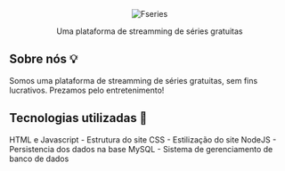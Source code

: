 <div align="center">
  <img src="https://i.ibb.co/RQGV29c/logo-white.png" alt="Fseries" border="0">
  <p>Uma plataforma de streamming de séries gratuitas</p>
</div>

## Sobre nós 💡

Somos uma plataforma de streamming de séries gratuitas, sem fins lucrativos. 
Prezamos pelo entretenimento!

## Tecnologias utilizadas 🔧

HTML e Javascript - Estrutura do site
CSS - Estilização do site
NodeJS - Persistencia dos dados na base
MySQL - Sistema de gerenciamento de banco de dados
